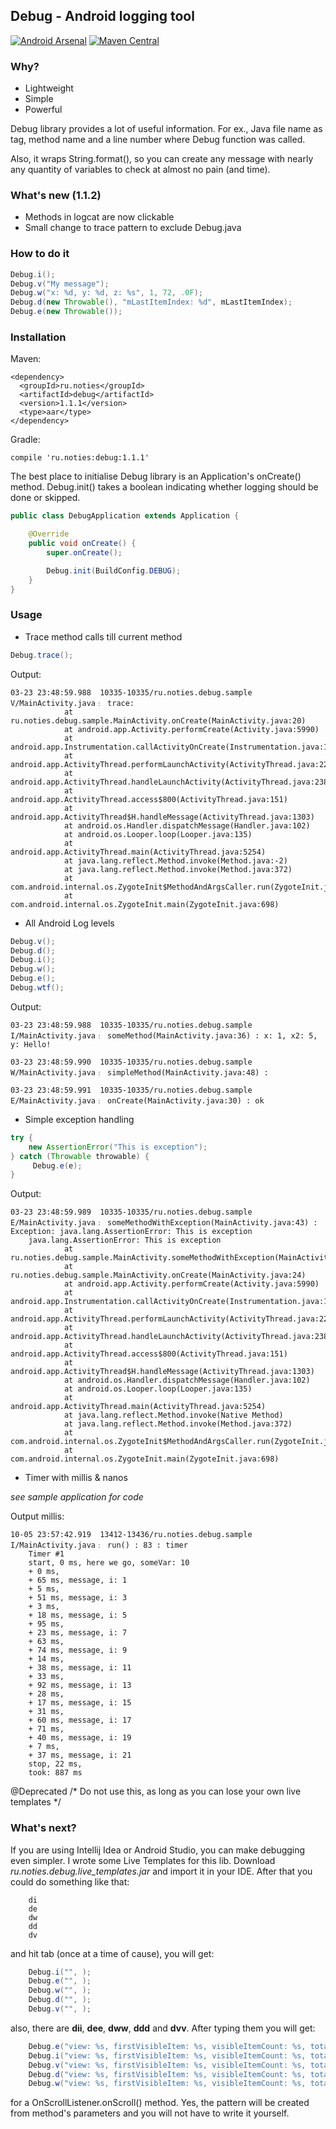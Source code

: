 ## Debug - Android logging tool

[![Android Arsenal](https://img.shields.io/badge/Android%20Arsenal-Debug-brightgreen.svg?style=flat)](https://android-arsenal.com/details/1/1038) [![Maven Central](https://img.shields.io/maven-central/v/ru.noties/debug.svg)](http://search.maven.org/#search|ga|1|g%3A%22ru.noties%22%20AND%20a%3A%22debug%22)

### Why?
* Lightweight
* Simple
* Powerful

Debug library provides a lot of useful information. For ex., Java file name as tag,
method name and a line number where Debug function was called.

Also, it wraps String.format(), so you can create any message with nearly any quantity of variables to check at almost no pain (and time).

### What's new (1.1.2)
* Methods in logcat are now clickable
* Small change to trace pattern to exclude Debug.java

### How to do it

```java
Debug.i();
Debug.v("My message");
Debug.w("x: %d, y: %d, z: %s", 1, 72, .0F);
Debug.d(new Throwable(), "mLastItemIndex: %d", mLastItemIndex);
Debug.e(new Throwable());
```

### Installation
Maven:
```
<dependency>
  <groupId>ru.noties</groupId>
  <artifactId>debug</artifactId>
  <version>1.1.1</version>
  <type>aar</type>
</dependency>
```

Gradle:
```
compile 'ru.noties:debug:1.1.1'
```

The best place to initialise Debug library is an Application's onCreate() method.
Debug.init() takes a boolean indicating whether logging should be done or skipped.

```java
public class DebugApplication extends Application {

    @Override
    public void onCreate() {
        super.onCreate();

        Debug.init(BuildConfig.DEBUG);
    }
}
```

### Usage

* Trace method calls till current method
```java
Debug.trace();
```

Output:
```
03-23 23:48:59.988  10335-10335/ru.noties.debug.sample V/MainActivity.java﹕ trace:
            at ru.noties.debug.sample.MainActivity.onCreate(MainActivity.java:20)
            at android.app.Activity.performCreate(Activity.java:5990)
            at android.app.Instrumentation.callActivityOnCreate(Instrumentation.java:1106)
            at android.app.ActivityThread.performLaunchActivity(ActivityThread.java:2278)
            at android.app.ActivityThread.handleLaunchActivity(ActivityThread.java:2387)
            at android.app.ActivityThread.access$800(ActivityThread.java:151)
            at android.app.ActivityThread$H.handleMessage(ActivityThread.java:1303)
            at android.os.Handler.dispatchMessage(Handler.java:102)
            at android.os.Looper.loop(Looper.java:135)
            at android.app.ActivityThread.main(ActivityThread.java:5254)
            at java.lang.reflect.Method.invoke(Method.java:-2)
            at java.lang.reflect.Method.invoke(Method.java:372)
            at com.android.internal.os.ZygoteInit$MethodAndArgsCaller.run(ZygoteInit.java:903)
            at com.android.internal.os.ZygoteInit.main(ZygoteInit.java:698)
```

* All Android Log levels

```java
Debug.v();
Debug.d();
Debug.i();
Debug.w();
Debug.e();
Debug.wtf();
```

Output:
```
03-23 23:48:59.988  10335-10335/ru.noties.debug.sample I/MainActivity.java﹕ someMethod(MainActivity.java:36) : x: 1, x2: 5, y: Hello!
```

```
03-23 23:48:59.990  10335-10335/ru.noties.debug.sample W/MainActivity.java﹕ simpleMethod(MainActivity.java:48) :
```

```
03-23 23:48:59.991  10335-10335/ru.noties.debug.sample E/MainActivity.java﹕ onCreate(MainActivity.java:30) : ok
```

* Simple exception handling

```java
try {
    new AssertionError("This is exception");
} catch (Throwable throwable) {
     Debug.e(e);
}
```

Output:

```
03-23 23:48:59.989  10335-10335/ru.noties.debug.sample E/MainActivity.java﹕ someMethodWithException(MainActivity.java:43) : Exception: java.lang.AssertionError: This is exception
    java.lang.AssertionError: This is exception
            at ru.noties.debug.sample.MainActivity.someMethodWithException(MainActivity.java:41)
            at ru.noties.debug.sample.MainActivity.onCreate(MainActivity.java:24)
            at android.app.Activity.performCreate(Activity.java:5990)
            at android.app.Instrumentation.callActivityOnCreate(Instrumentation.java:1106)
            at android.app.ActivityThread.performLaunchActivity(ActivityThread.java:2278)
            at android.app.ActivityThread.handleLaunchActivity(ActivityThread.java:2387)
            at android.app.ActivityThread.access$800(ActivityThread.java:151)
            at android.app.ActivityThread$H.handleMessage(ActivityThread.java:1303)
            at android.os.Handler.dispatchMessage(Handler.java:102)
            at android.os.Looper.loop(Looper.java:135)
            at android.app.ActivityThread.main(ActivityThread.java:5254)
            at java.lang.reflect.Method.invoke(Native Method)
            at java.lang.reflect.Method.invoke(Method.java:372)
            at com.android.internal.os.ZygoteInit$MethodAndArgsCaller.run(ZygoteInit.java:903)
            at com.android.internal.os.ZygoteInit.main(ZygoteInit.java:698)
```

* Timer with millis & nanos

*see sample application for code*

Output millis:
```
10-05 23:57:42.919  13412-13436/ru.noties.debug.sample I/MainActivity.java﹕ run() : 83 : timer
    Timer #1
    start, 0 ms, here we go, someVar: 10
    + 0 ms,
    + 65 ms, message, i: 1
    + 5 ms,
    + 51 ms, message, i: 3
    + 3 ms,
    + 18 ms, message, i: 5
    + 95 ms,
    + 23 ms, message, i: 7
    + 63 ms,
    + 74 ms, message, i: 9
    + 14 ms,
    + 38 ms, message, i: 11
    + 33 ms,
    + 92 ms, message, i: 13
    + 28 ms,
    + 17 ms, message, i: 15
    + 31 ms,
    + 60 ms, message, i: 17
    + 71 ms,
    + 40 ms, message, i: 19
    + 7 ms,
    + 37 ms, message, i: 21
    stop, 22 ms,
    took: 887 ms
```


@Deprecated
/* Do not use this, as long as you can lose your own live templates */
### What's next?

If you are using Intellij Idea or Android Studio, you can make debugging even simpler.
I wrote some Live Templates for this lib.
Download *ru.noties.debug.live_templates.jar* and import it in your IDE. After that you could do something like that:

```
    di
    de
    dw
    dd
    dv
```

and hit tab (once at a time of cause), you will get:

```java
    Debug.i("", );
    Debug.e("", );
    Debug.w("", );
    Debug.d("", );
    Debug.v("", );
```


also, there are **dii**, **dee**, **dww**, **ddd** and **dvv**. After typing them you will get:

```java
    Debug.e("view: %s, firstVisibleItem: %s, visibleItemCount: %s, totalItemCount: %s", view, firstVisibleItem, visibleItemCount, totalItemCount);
    Debug.i("view: %s, firstVisibleItem: %s, visibleItemCount: %s, totalItemCount: %s", view, firstVisibleItem, visibleItemCount, totalItemCount);
    Debug.v("view: %s, firstVisibleItem: %s, visibleItemCount: %s, totalItemCount: %s", view, firstVisibleItem, visibleItemCount, totalItemCount);
    Debug.d("view: %s, firstVisibleItem: %s, visibleItemCount: %s, totalItemCount: %s", view, firstVisibleItem, visibleItemCount, totalItemCount);
    Debug.w("view: %s, firstVisibleItem: %s, visibleItemCount: %s, totalItemCount: %s", view, firstVisibleItem, visibleItemCount, totalItemCount);
```

for a OnScrollListener.onScroll() method. Yes, the pattern will be created from method's parameters and you will not have to write it yourself.
